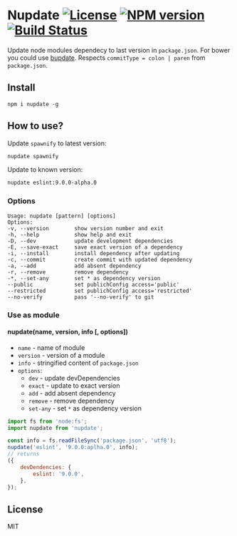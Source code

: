 # Nupdate [![License][LicenseIMGURL]][LicenseURL] [![NPM version][NPMIMGURL]][NPMURL] [![Build Status][BuildStatusIMGURL]][BuildStatusURL]

[NPMIMGURL]: https://img.shields.io/npm/v/nupdate.svg?style=flat
[BuildStatusIMGURL]: https://github.com/coderaiser/nupdate/actions/workflows/nodejs.yml/badge.svg
[LicenseIMGURL]: https://img.shields.io/badge/license-MIT-317BF9.svg?style=flat
[NPMURL]: https://npmjs.org/package/nupdate "npm"
[BuildStatusURL]: https://github.com/coderaiser/nupdate/actions/workflows/nodejs.yml "Build Status"
[LicenseURL]: https://tldrlegal.com/license/mit-license "MIT License"

Update node modules dependecy to last version in `package.json`. For bower you could use [bupdate](https://github.com/coderaiser/bupdate "bupdate").
Respects `commitType = colon | paren` from `package.json`.

## Install

```
npm i nupdate -g
```

## How to use?

Update `spawnify` to latest version:

```sh
nupdate spawnify
```

Update to known version:

```sh
nupdate eslint:9.0.0-alpha.0
```

### Options

```
Usage: nupdate [pattern] [options]
Options:
-v, --version        show version number and exit
-h, --help           show help and exit
-D, --dev            update development dependencies
-E, --save-exact     save exact version of a dependency
-i, --install        install dependency after updating
-c, --commit         create commit with updated dependency
-a, --add            add absent dependency
-r, --remove         remove dependency
-*, --set-any        set * as dependency version
--public             set publichConfig access='public'
--restricted         set publichConfig access='restricted'
--no-verify          pass '--no-verify' to git
```

### Use as module

#### nupdate(name, version, info [, options])

- `name` - name of module
- `version` - version of a module
- `info` - stringified content of `package.json`
- `options`:
  - `dev` - update devDependencies
  - `exact` - update to exact version
  - `add` - add absent dependency
  - `remove` - remove dependency
  - `set-any` - set `*` as dependency version

```js
import fs from 'node:fs';
import nupdate from 'nupdate';

const info = fs.readFileSync('package.json', 'utf8');
nupdate('eslint', '9.0.0:aplha.0', info);
// returns
({
    devDendencies: {
        eslint: '9.0.0',
    },
});
```

## License

MIT
